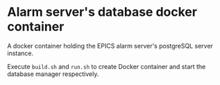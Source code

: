 # Alarm server's database docker container

A docker container holding the EPICS alarm server's postgreSQL server instance.

Execute `build.sh` and `run.sh` to create Docker container and start the database manager respectively.	
